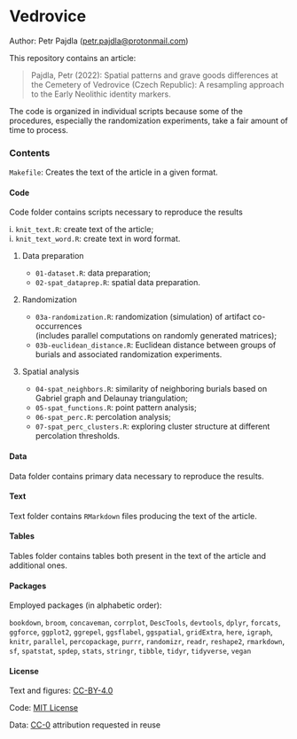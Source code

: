 # Vedrovice

Author: Petr Pajdla (<petr.pajdla@protonmail.com>)

This repository contains an article:

> Pajdla, Petr (2022): Spatial patterns and grave goods differences at the Cemetery of Vedrovice (Czech Republic): A resampling approach to the Early Neolithic identity markers.

The code is organized in individual scripts because some of the procedures, especially the randomization experiments, take a fair amount of time to process.

### Contents

`Makefile`: Creates the text of the article in a given format.

#### Code 

Code folder contains scripts necessary to reproduce the results

i. `knit_text.R`: create text of the article;  
i. `knit_text_word.R`: create text in word format.  

1. Data preparation  
    * `01-dataset.R`: data preparation;  
    * `02-spat_dataprep.R`: spatial data preparation.   

2. Randomization    
    * `03a-randomization.R`: randomization (simulation) of artifact co-occurrences  
        (includes parallel computations on randomly generated matrices);  
    * `03b-euclidean_distance.R`: Euclidean distance between groups of burials
        and associated randomization experiments.
    
3. Spatial analysis  
    * `04-spat_neighbors.R`: similarity of neighboring burials based on Gabriel graph and Delaunay triangulation;  
    * `05-spat_functions.R`: point pattern analysis;  
    * `06-spat_perc.R`: percolation analysis;  
    * `07-spat_perc_clusters.R`: exploring cluster structure at different percolation thresholds.   

#### Data 

Data folder contains primary data necessary to reproduce the results.

#### Text

Text folder contains `RMarkdown` files producing the text of the article.

#### Tables

Tables folder contains tables both present in the text of the article and additional ones.

#### Packages

Employed packages (in alphabetic order):

`bookdown`, `broom`, 
`concaveman`, `corrplot`, 
`DescTools`, `devtools`, `dplyr`, 
`forcats`, 
`ggforce`, `ggplot2`,  `ggrepel`, `ggsflabel`, `ggspatial`, `gridExtra`, 
`here`, 
`igraph`, 
`knitr`, 
`parallel`, `percopackage`, `purrr`, 
`randomizr`, `readr`, `reshape2`, `rmarkdown`, 
`sf`, `spatstat`, `spdep`, `stats`, `stringr`, 
`tibble`, `tidyr`, `tidyverse`, 
`vegan`

#### License

Text and figures: [CC-BY-4.0](http://creativecommons.org/licenses/by/4.0/)

Code: [MIT License](https://petr-pajdla.mit-license.org/)

Data: [CC-0](http://creativecommons.org/publicdomain/zero/1.0/) attribution requested in reuse
